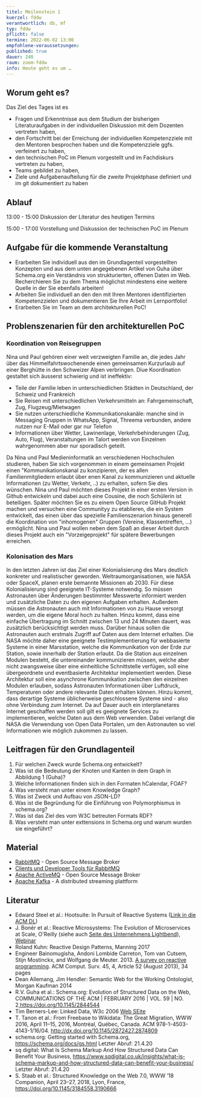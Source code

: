 ```yaml
---
titel: Meilenstein 1
kuerzel: fddw
verantwortlich: db, mf
typ: fddw
pflicht: false
termine: 2022-06-02 13:00
empfohlene-voraussetzungen: 
published: true
dauer: 240
raum: zoom-fddw
info: Heute geht es um …
---
```


## Worum geht es?
Das Ziel des Tages ist es
- Fragen und Erkenntnisse aus dem Studium der bisherigen Literaturaufgaben in der individuellen Diskussion mit dem Dozenten vertreten haben,
- den Fortschritt bei der Erreichung der individuellen Kompetenzziele mit den Mentoren besprochen haben und die Kompetenzziele ggfs. verfeinert zu haben,
- den technischen PoC im Plenum vorgestellt und im Fachdiskurs vertreten zu haben,
- Teams gebildet zu haben,  
- Ziele und Aufgabenaufteilung für die zweite Projektphase definiert und im git dokumentiert zu haben

## Ablauf
13:00 - 15:00 Diskussion der Literatur des heutigen Termins

15:00 - 17:00 Vorstellung und Diskussion der technischen PoC im Plenum

## Aufgabe für die kommende Veranstaltung
- Erarbeiten Sie individuell aus den im Grundlagenteil vorgestellten Konzepten und aus dem unten angegebenen Artikel von Guha über Schema.org ein Verständnis von strukturierten, offenen Daten im Web. Recherchieren Sie zu dem Thema möglichst mindestens eine weitere Quelle in der Sie ebenfalls arbeiten! 
- Arbeiten Sie individuell an den den mit Ihren Mentoren identifizierten Kompetenzzielen und dokumentieren Sie Ihre Arbeit im Lernportfolio!
- Erarbeiten Sie im Team an dem architekturellen PoC!

## Problenszenarien für den architekturellen PoC

### Koordination von Reisegruppen
Nina und Paul gehören einer weit verzweigten Familie an, die jedes Jahr über das Himmelfahrtswochenende einen gemeinsamen Kurzurlaub auf einer Berghütte in den Schweizer Alpen verbringen. Diue Koordination gestaltet sich äusserst schwierig und ist ineffektiv:

- Teile der Familie leben in unterschiedlichen Städten in Deutschland, der Schweiz und Frankreich
- Sie Reisen mit unterschiedlichen Verkehrsmitteln an: Fahrgemeinschaft, Zug, Flugzeug/Mietwagen
- Sie nutzen unterschiedliche Kommunikationskanäle: manche sind in Messaging Gruppen in WhatsApp, Signal, Threema verbunden, andere nutzen nur E-Mail oder gar nur Telefon
- Informationen über Wetter, Lawinenlage, Verkehrbehinderungen (Zug, Auto, Flug), Veranstaltungen im Talort werden von Einzelnen wahrgenommen aber nur sporadisch geteilt.

Da Nina und Paul Medieninformatik an verschiedenen Hochschulen studieren, haben Sie sich vorgenommen in einem gemeinsamen Projekt einen "Kommunikationskanal zu konzipieren, der es allen Familienmitgliedern erlaubt über enen Kanal zu kommunizieren und aktuelle Informationen (zu Wetter, Verkehr, ..) zu erhalten, sofern Sie dies wünschen.
Nina und Paul möchten dieses Projekt in einer ersten Version in Github entwickeln und dabei auch eine Cousine, die noch Schülerin ist beteiligen. Später möchten Sie es zu einem Open Source GitHub Projekt machen und versuchen eine Communityy zu etablieren, die ein System entwickelt, das einen über das spezielle Familienszenarion hinaus generell die Koordination von "inhomogenen" Gruppen (Vereine, Klassentreffen, ...) ermöglicht. Nina und Paul wollen neben dem Spaß an dieser Arbeit durch dieses Projekt auch ein "Vorzeigeprojekt" für spätere Bewerbungen erreichen.

### Kolonisation des Mars

In den letzten Jahren ist das Ziel einer Kolonialisierung des Mars deutlich konkreter und realistischer geworden. Weltraumorganisationen, wie NASA oder SpaceX, planen erste bemannte Missionen ab 2030.
Für diese Kolonialisierung sind geeignete IT-Systeme notwendig. So müssen Astronauten über Änderungen bestimmter Messwerte informiert werden und zusätzliche Daten zu den eigenen Aufgaben erhalten. Außerdem müssen die Astronauten auch mit Informationen von zu Hause versorgt werden, um die eigene Moral hoch zu halten. Hinzu kommt, dass eine einfache Übertragung im Schnitt zwischen 13 und 24 Minuten dauert, was zusätzlich berücksichtigt werden muss. Darüber hinaus sollen die Astronauten auch erstmals Zugriff auf Daten aus dem Internet erhalten.
Die NASA möchte daher eine geeignete Testimplementierung für webbasierte Systeme in einer Marsstation, welche die Kommunikation von der Erde zur Station, sowie innerhalb der Station erlaubt. Da die Station aus einzelnen Modulen besteht, die untereinander kommunizieren müssen, welche aber nicht zwangsweise über eine einheitliche Schnittstelle verfügen, soll eine übergeordnete und eventbasierte Architektur implementiert werden. Diese Architektur soll eine asynchrone Kommunikation zwischen den einzelnen Modulen erlauben, sodass Astronauten Informationen über Luftdruck, Temperaturen oder andere relevante Daten erhalten können.
Hinzu kommt, dass derartige Systeme üblicherweise geschlossene Systeme sind - also ohne Verbindung zum Internet. Da auf Dauer auch ein interplanetares Internet geschaffen werden soll gilt es geeignete Services zu implementieren, welche Daten aus dem Web verwenden. Dabei verlangt die NASA die Verwendung von Open Data Portalen, um den Astronauten so viel Informationen wie möglich zukommen zu lassen.

## Leitfragen für den Grundlagenteil

1. Für welchen Zweck wurde Schema.org entwickelt?
2. Was ist die Bedeutung der Knoten und Kanten in dem Graph in Abbildung 1  (Guha)?
3. Welche Informationen finden sich in den Formaten hCalendar, FOAF?
4. Was versteht man unter einem Knowledge Graph?
5. Was ist Zweck und Aufbau von JSON-LD?
6. Was ist die Begründung für die Einführung von Polymorphismus in schema.org?
7. Was ist das Ziel des vom W3C betreuten Formats RDF?
8. Was versteht man unter exttensions in Schema.org und warum wurden sie eingeführt?

## Material
- [RabbitMQ](https://www.rabbitmq.com/) - Open Source Message Broker
- [Clients und Developer Tools für RabbitMQ](https://www.rabbitmq.com/devtools.html)
- [Apache ActiveMQ](https://github.com/apache/activemq) - Open Source Message Broker
- [Apache Kafka](http://kafka.apache.org/) - A distributed streaming plattform

## Literatur
- Edward Steel et al.: Hootsuite: In Pursuit of Reactive Systems ([Link in die ACM DL](https://dlnext.acm.org/doi/abs/10.1145/3121437.3131240))
- J. Bonér et al.: Reactive Microsystems: The Evolution of Microservices at Scale, O'Reilly (siehe auch [Seite des Unternehmens Lightbend](https://www.lightbend.com/ebooks/reactive-microsystems-evolution-of-microservices-scalability-oreilly)), [Webinar](https://on.acm.org/c/acm-learning-webinars)
- Roland Kuhn: Reactive Design Patterns, Manning 2017
- Engineer Bainomugisha, Andoni Lombide Carreton, Tom van Cutsem, Stijn Mostinckx, and Wolfgang de Meuter. 2013. [A survey on reactive programming](http://dx.doi.org/10.1145/2501654.2501666). ACM Comput. Surv. 45, 4, Article 52 (August 2013), 34 pages
- Dean Allemang, Jim Hendler: Semantic Web for the Working Ontologist, Morgan Kaufman 2014
- R.V. Guha et al.: Schema.org: Evolution of Structured Data on the Web, COMMUNICATIONS OF THE ACM | FEBRUARY 2016 | VOL. 59 | NO. 2,https://doi.org/10.1145/2844544
- Tim Berners-Lee: Linked Data, W3c 2006 [Web SEite](https://www.w3.org/DesignIssues/LinkedData)
- T. Tanon et al.: From Freebase to Wikidata: The Great Migration, WWW 2016, April 11–15, 2016, Montréal, Québec, Canada.
ACM 978-1-4503-4143-1/16/04. http://dx.doi.org/10.1145/2872427.2874809
- schema.org: Getting started with Schema.org, https://schema.org/docs/gs.html Letzter Abruf: 21.4.20
- sq digital: What Is Schema Markup And How Structured Data Can Benefit Your Business, https://www.sqdigital.co.uk/insights/what-is-schema-markup-and-how-structured-data-can-benefit-your-business/ Letzter Abruf: 21.4.20
- S. Staab et al.: Structured Knowledge on the Web 7.0, WWW ’18 Companion, April 23–27, 2018, Lyon, France, https://doi.org/10.1145/3184558.3190666


